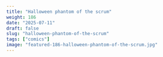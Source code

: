 ```yaml
---
title: "Halloween phantom of the scrum"
weight: 186
date: "2025-07-11"
draft: false
slug: "halloween-phantom-of-the-scrum"
tags: ["comics"]
image: "featured-186-halloween-phantom-of-the-scrum.jpg"
---
```

